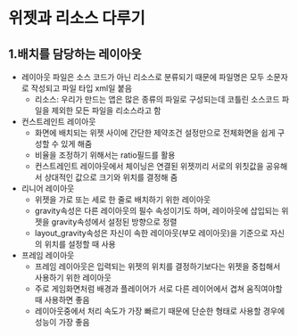 # 위젯과 리소스 다루기  
## 1.배치를 담당하는 레이아웃  
+ 레이아웃 파일은 소스 코드가 아닌 리소스로 분류되기 때문에 파일명은 모두 소문자로 작성되고 파일 타입 xml일 붙음  
  - 리소스: 우리가 만드는 앱은 많은 종류의 파일로 구성되는데 코틀린 소스코드 파일을 제외한 모든 파일을 리소스라고 함  
+ 컨스트레인트 레이아웃  
  - 화면에 배치되는 위젯 사이에 간단한 제약조건 설정만으로 전체화면을 쉽게 구성할 수 있게 해줌  
  - 비율을 조정하기 위해서는 ratio필드를 활용  
  - 컨스트레인트 레이아웃에서 체이닝은 연결된 위젯끼리 서로의 위칫값을 공유해서 상대적인 값으로 크기와 위치를 결정해 줌  
+ 리니어 레이아웃  
  - 위젯을 가로 또는 세로 한 줄로 배치하기 위한 레이아웃  
  - gravity속성은 다른 레이아웃의 필수 속성이기도 하며, 레이아웃에 삽입되는 위젯을 gravity속성에서 설정된 방향으로 정렬  
  - layout_gravity속성은 자신이 속한 레이아웃(부모 레이아웃)을 기준으로 자신의 위치를 설정할 때 사용  
+ 프레임 레이아웃  
  -  프레임 레이아웃은 입력되는 위젯의 위치를 결정하기보다는 위젯을 중첩해서 사용하기 위한 레이아웃  
  -  주로 게임화면처럼 배경과 플레이어가 서로 다른 레이어에서 겹쳐 움직여야할 때 사용하면 좋음  
  -  레이아웃중에서 처리 속도가 가장 빠르기 때문에 단순한 형태로 사용할 경우에 성능이 가장 좋음  
